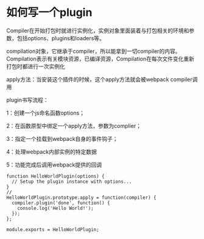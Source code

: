 # 如何写一个plugin

Compiler在开始打包时就进行实例化，实例对象里面装着与打包相关的环境和参数，包括options、plugins和loaders等。

compilation对象，它继承于compiler，所以能拿到一切compiler的内容。Compilation表示有关模块资源，已编译资源，Compilation在每次文件变化重新打包时都进行一次实例化

apply方法：当安装这个插件的时候，这个apply方法就会被webpack compiler调用

plugin书写流程：

&#x20;    1：创建一个js命名函数options；

&#x20;    2：在函数原型中绑定一个apply方法，参数为complier；

&#x20;    3：指定一个挂载到webpack自身的事件钩子；

&#x20;    4：处理webpack内部实例的特定数据

&#x20;    5：功能完成后调用webpack提供的回调

```
function HelloWorldPlugin(options) {
  // Setup the plugin instance with options...
}
//
HelloWorldPlugin.prototype.apply = function(compiler) {
  compiler.plugin('done', function() {
    console.log('Hello World!');
  });
};

module.exports = HelloWorldPlugin;
```
